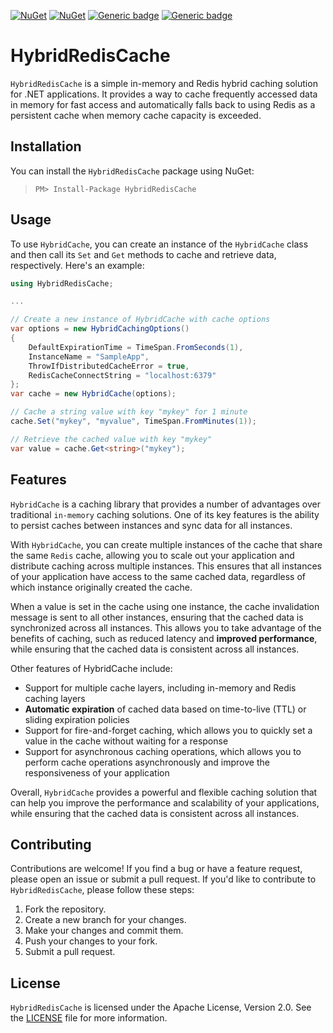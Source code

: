 [![NuGet](https://img.shields.io/nuget/dt/HybridRedisCache.svg)](https://www.nuget.org/packages/HybridRedisCache)
[![NuGet](https://img.shields.io/nuget/vpre/HybridRedisCache.svg)](https://www.nuget.org/packages/HybridRedisCache)
[![Generic badge](https://img.shields.io/badge/support-.Net_Core-blue.svg)](https://github.com/bezzad/HybridRedisCache)
[![Generic badge](https://img.shields.io/badge/support-.Net_Standard-blue.svg)](https://github.com/bezzad/HybridRedisCache)

# HybridRedisCache

`HybridRedisCache` is a simple in-memory and Redis hybrid caching solution for .NET applications. 
It provides a way to cache frequently accessed data in memory for fast access and automatically falls back to using Redis as a persistent cache when memory cache capacity is exceeded.

## Installation

You can install the `HybridRedisCache` package using NuGet:

> `PM> Install-Package HybridRedisCache`

## Usage

To use `HybridCache`, you can create an instance of the `HybridCache` class and then call its `Set` and `Get` methods to cache and retrieve data, respectively.
Here's an example:

```csharp
using HybridRedisCache;

...

// Create a new instance of HybridCache with cache options
var options = new HybridCachingOptions()
{
    DefaultExpirationTime = TimeSpan.FromSeconds(1),
    InstanceName = "SampleApp",
    ThrowIfDistributedCacheError = true,
    RedisCacheConnectString = "localhost:6379"
};
var cache = new HybridCache(options);

// Cache a string value with key "mykey" for 1 minute
cache.Set("mykey", "myvalue", TimeSpan.FromMinutes(1));

// Retrieve the cached value with key "mykey"
var value = cache.Get<string>("mykey");
```

## Features
`HybridCache` is a caching library that provides a number of advantages over traditional `in-memory` caching solutions. 
One of its key features is the ability to persist caches between instances and sync data for all instances.

With `HybridCache`, you can create multiple instances of the cache that share the same `Redis` cache, 
allowing you to scale out your application and distribute caching across multiple instances. 
This ensures that all instances of your application have access to the same cached data, 
regardless of which instance originally created the cache.

When a value is set in the cache using one instance, the cache invalidation message is sent to all other instances, 
ensuring that the cached data is synchronized across all instances. 
This allows you to take advantage of the benefits of caching, 
such as reduced latency and **improved performance**, while ensuring that the cached data is consistent across all instances.

Other features of HybridCache include:

* Support for multiple cache layers, including in-memory and Redis caching layers
* **Automatic expiration** of cached data based on time-to-live (TTL) or sliding expiration policies
* Support for fire-and-forget caching, which allows you to quickly set a value in the cache without waiting for a response
* Support for asynchronous caching operations, which allows you to perform cache operations asynchronously and improve the responsiveness of your application

Overall, `HybridCache` provides a powerful and flexible caching solution that can help you improve the performance and scalability of your applications, while ensuring that the cached data is consistent across all instances.

## Contributing

Contributions are welcome! If you find a bug or have a feature request, please open an issue or submit a pull request.
If you'd like to contribute to `HybridRedisCache`, please follow these steps:

1. Fork the repository.
2. Create a new branch for your changes.
3. Make your changes and commit them.
4. Push your changes to your fork.
5. Submit a pull request.

## License

`HybridRedisCache` is licensed under the Apache License, Version 2.0. See the [LICENSE](https://raw.githubusercontent.com/bezzad/HybridRedisCache/dev/LICENSE) file for more information.